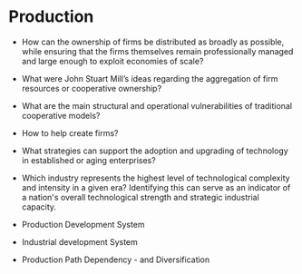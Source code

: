 # Production

- How can the ownership of firms be distributed as broadly as possible, while ensuring that the firms themselves remain professionally managed and large enough to exploit economies of scale?

- What were John Stuart Mill’s ideas regarding the aggregation of firm resources or cooperative ownership?

- What are the main structural and operational vulnerabilities of traditional cooperative models?

- How to help create firms?

- What strategies can support the adoption and upgrading of technology in established or aging enterprises?

- Which industry represents the highest level of technological complexity and intensity in a given era? Identifying this can serve as an indicator of a nation's overall technological strength and strategic industrial capacity.

- Production Development System

- Industrial development System


- Production Path Dependency - and Diversification

